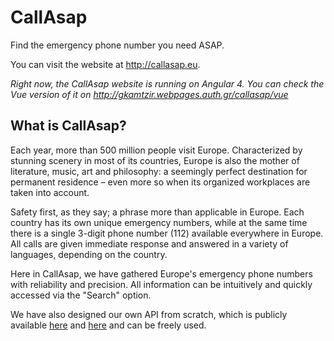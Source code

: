 # CallAsap

Find the emergency phone number you need ASAP.

You can visit the website at http://callasap.eu.

*Right now, the CallAsap website is running on Angular 4.
You can check the Vue version of it on http://gkamtzir.webpages.auth.gr/callasap/vue*

## What is CallAsap?

Each year, more than 500 million people visit Europe. Characterized by stunning scenery in most of its countries, Europe is also the mother of literature, music, art and philosophy: a seemingly perfect destination for permanent residence – even more so when its organized workplaces are taken into account.

Safety first, as they say; a phrase more than applicable in Europe. Each country has its own unique emergency numbers, while at the same time there is a single 3-digit phone number (112) available everywhere in Europe. All calls are given immediate response and answered in a variety of languages, depending on the country.

Here in CallAsap, we have gathered Europe's emergency phone numbers with reliability and precision. All information can be intuitively and quickly accessed via the "Search" option.

We have also designed our own API from scratch, which is publicly available [here](http://gkamtzir.webpages.auth.gr/api/) and [here](https://github.com/gkamtzir/callAsap-API-PHP) and can be freely used.
